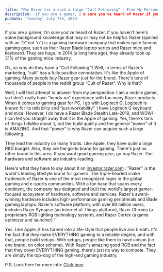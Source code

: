 ```yaml
---
title: 'Why Razer has a such a large “Cult Following” - From My Perspective'
description: 'If you are a gamer, I'm sure you've heard of Razer.If you haven't here's some background knowledge that may or may not be helpful.'
pubDate: 'Tuesday, July 7th, 2020'
---
```


If you are a gamer, I'm sure you've heard of Razer. If you haven't here's some background knowledge that may or may not be helpful. Razer (spelled with an “e” not “o”) is a gaming hardware company that makes quite famous gaming gear, such as their Razer Blade laptop series and Razer mice and keyboard. They are huge. In 2014 (a long time ago), they already took up 31% of the gaming mice industry.

Ok, so why do they have a “Cult Following”? Well, in terms of Razer's marketing, “cult” has a fully positive connotation. It's like the Apple of gaming. Many people buy Razer gear just for the brand. There's tens of thousands of people in the reddit group “Cult of Razer”. Why is that?

Well, I will first attempt to answer from my perspective. I am a mobile gamer, so I don't really have “hands-on” experience with too many Razer products. When it comes to gaming gear for PC, I go with Logitech G. Logitech is known for its reliability and “just-workability”. I have Logitech G keyboard and mice. However, I do have a Razer Blade Stealth Late-2019, and WOW! - I can tell you straight away that it is the Apple of gaming. Yes, there's tons of things I dislike about it, but the build quality and the general “power” of it is AMAZING. And that “power” is why Razer can acquire such a large following.

They lead the industry on many fronts. Like Apple, they have quite a large R&D budget. Also, they are the go-to brand for gaming. There's just no other brand in this area. If you want good gaming gear, go buy Razer. The hardware and software are industry-leading.

Here's what they have to say about it on [investor.razer.com](https://investor.razer.com) : “Razer™ is the world's leading lifestyle brand for gamers. The triple-headed snake trademark of Razer is one of the most recognized logos in the global gaming and e-sports communities. With a fan base that spans every continent, the company has designed and built the world's largest gamer-focused ecosystem of hardware, software and services. Razer's award-winning hardware includes high-performance gaming peripherals and Blade gaming laptops. Razer's software platform, with over 80 million users, includes Razer Synapse (an Internet of Things platform), Razer Chroma (a proprietary RGB lighting technology system), and Razer Cortex (a game optimizer and launcher).”

Yes. Like Apple, it has turned into a life-style that people live and breath. It's the fact that they make EVERYTHING gaming to a reliable degree, and with that, people build setups. With setups, people like them to have unison (i.e. one brand, on color scheme). With Razer's amazing good RGB and the fact that they cover EVERYTHING gaming, there's just no way to compete. They are simply the top-dog of the high-end gaming industry.

P.S. Look here for more info: [Click here](https://www.scmp.com/lifestyle/entertainment/article/3075879/cult-razer-story-tech-giant-took-pc-gaming-next-level)